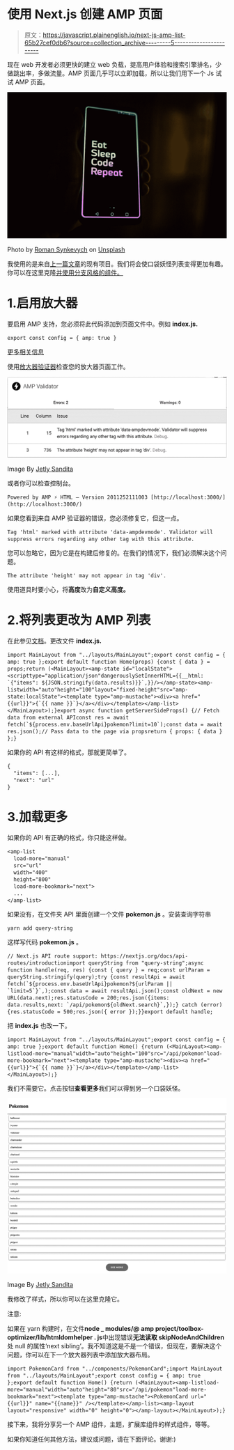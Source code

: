 # 使用 Next.js 创建 AMP 页面

> 原文：<https://javascript.plainenglish.io/next-js-amp-list-65b27cef0db6?source=collection_archive---------5----------------------->

现在 web 开发者必须更快的建立 web 负载，提高用户体验和搜索引擎排名，少做跳出率，多做流量。AMP 页面几乎可以立即加载，所以让我们用下一个 Js 试试 AMP 页面。

![](img/0f9a53d60052bdb3422701faa4623da3.png)

Photo by [Roman Synkevych](https://unsplash.com/@synkevych?utm_source=medium&utm_medium=referral) on [Unsplash](https://unsplash.com?utm_source=medium&utm_medium=referral)

我使用的是来自[上一篇文章](https://medium.com/javascript-in-plain-english/styled-components-in-next-js-9a4e84278bdb)的现有项目。我们将会使口袋妖怪列表变得更加有趣。你可以在这里克隆[并使用分支风格的组件。](https://github.com/jetlysandita/medium_pokemon)

# 1.启用放大器

要启用 AMP 支持，您必须将此代码添加到页面文件中。例如 **index.js.**

```
export const config = { amp: true }
```

[更多相关信息](https://nextjs.org/docs/api-reference/next/amp)

使用[放大器验证器](https://chrome.google.com/webstore/detail/amp-validator/nmoffdblmcmgeicmolmhobpoocbbmknc?hl=en)检查您的放大器页面工作。

![](img/779f0edf1ed7aed66aed0f654293d436.png)

Image By [Jetly Sandita](https://jetlysandita.medium.com/)

或者你可以检查控制台。

```
Powered by AMP ⚡ HTML – Version 2011252111003 [http://localhost:3000/](http://localhost:3000/)
```

如果您看到来自 AMP 验证器的错误，您必须修复它，但这一点。

```
Tag 'html' marked with attribute 'data-ampdevmode'. Validator will suppress errors regarding any other tag with this attribute.
```

您可以忽略它，因为它是在构建后修复的。在我们的情况下，我们必须解决这个问题。

```
The attribute 'height' may not appear in tag 'div'.
```

使用道具时要小心，将**高度**改为**自定义高度。**

# 2.将列表更改为 AMP 列表

在此参见[文档](https://amp.dev/documentation/components/amp-list/?format=websites)。更改文件 **index.js.**

```
import MainLayout from "../layouts/MainLayout";export const config = { amp: true };export default function Home(props) {const { data } = props;return (<MainLayout><amp-state id="localState"><scripttype="application/json"dangerouslySetInnerHTML={{__html: `{"items": ${JSON.stringify(data.results)}}`,}}/></amp-state><amp-listwidth="auto"height="100"layout="fixed-height"src="amp-state:localState"><template type="amp-mustache"><div><a href="{{url}}">{`{{ name }}`}</a></div></template></amp-list></MainLayout>);}export async function getServerSideProps() {// Fetch data from external APIconst res = await fetch(`${process.env.baseUrlApi}pokemon?limit=10`);const data = await res.json();// Pass data to the page via propsreturn { props: { data } };}
```

如果你的 API 有这样的格式，那就更简单了。

```
{
  "items": [...],
  "next": "url"
}
```

# 3.加载更多

如果你的 API 有正确的格式，你只能这样做。

```
<amp-list
  load-more="manual"
  src="url"
  width="400"
  height="800"
  load-more-bookmark="next">  
  ...
</amp-list>
```

如果没有，在文件夹 API 里面创建一个文件 **pokemon.js** 。安装查询字符串

```
yarn add query-string
```

这样写代码 **pokemon.js** 。

```
// Next.js API route support: https://nextjs.org/docs/api-routes/introductionimport queryString from "query-string";async function handle(req, res) {const { query } = req;const urlParam = queryString.stringify(query);try {const resultApi = await fetch(`${process.env.baseUrlApi}pokemon?${urlParam || `limit=5`}`,);const data = await resultApi.json();const oldNext = new URL(data.next);res.statusCode = 200;res.json({items: data.results,next: `/api/pokemon${oldNext.search}`,});} catch (error) {res.statusCode = 500;res.json({ error });}}export default handle;
```

把 **index.js** 也改一下。

```
import MainLayout from "../layouts/MainLayout";export const config = { amp: true };export default function Home() {return (<MainLayout><amp-listload-more="manual"width="auto"height="100"src="/api/pokemon"load-more-bookmark="next"><template type="amp-mustache"><div><a href="{{url}}">{`{{ name }}`}</a></div></template></amp-list></MainLayout>);}
```

我们不需要它。点击按钮**查看更多**我们可以得到另一个口袋妖怪。

![](img/20b267d1802d13756cf553711d4761c6.png)

Image By [Jetly Sandita](https://jetlysandita.medium.com/)

我修改了样式，所以你可以在这里克隆它。

注意:

如果在 yarn 构建时，在文件**node _ modules/@ amp project/toolbox-optimizer/lib/htmldomhelper . js**中出现错误**无法读取 skipNodeAndChildren** 处 null
的属性‘next sibling’。我不知道这是不是一个错误，但现在，要解决这个问题，你可以在下一个放大器列表中添加放大器布局。

```
import PokemonCard from "../components/PokemonCard";import MainLayout from "../layouts/MainLayout";export const config = { amp: true };export default function Home() {return (<MainLayout><amp-listload-more="manual"width="auto"height="80"src="/api/pokemon"load-more-bookmark="next"><template type="amp-mustache"><PokemonCard url="{{url}}" name="{{name}}" /></template></amp-list><amp-layout layout="responsive" width="0" height="0"></amp-layout></MainLayout>);}
```

接下来，我将分享另一个 AMP 组件，主题，扩展库组件的样式组件，等等。

如果你知道任何其他方法，建议或问题，请在下面评论。谢谢:)